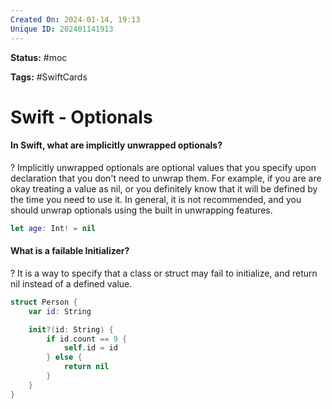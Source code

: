 ```yaml
---
Created On: 2024-01-14, 19:13
Unique ID: 202401141913
---
```

**Status:** #moc 

**Tags:** #SwiftCards  

# Swift - Optionals


#### In Swift, what are implicitly unwrapped optionals?
?
Implicitly unwrapped optionals are optional values that you specify upon declaration that you don't need to unwrap them. For example, if you are are okay treating a value as nil, or you definitely know that it will be defined by the time you need to use it. 
In general, it is not recommended, and you should unwrap optionals using the built in unwrapping features. 
```swift
let age: Int! = nil
```
<!--SR:!2024-02-11,1,210-->

#### What is a failable Initializer?
?
It is a way to specify that a class or struct may fail to initialize, and return nil instead of a defined value.
```swift
struct Person {
    var id: String

    init?(id: String) {
        if id.count == 9 {
            self.id = id
        } else {
            return nil
        }
    }
}
```
<!--SR:!2024-02-12,2,230-->

